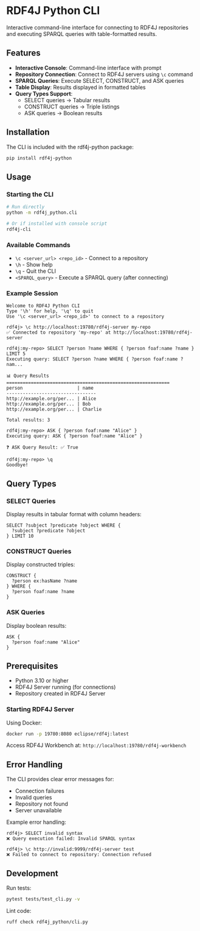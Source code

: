 # RDF4J Python CLI

Interactive command-line interface for connecting to RDF4J repositories and executing SPARQL queries with table-formatted results.

## Features

- **Interactive Console**: Command-line interface with prompt
- **Repository Connection**: Connect to RDF4J servers using `\c` command
- **SPARQL Queries**: Execute SELECT, CONSTRUCT, and ASK queries
- **Table Display**: Results displayed in formatted tables
- **Query Types Support**:
  - SELECT queries → Tabular results
  - CONSTRUCT queries → Triple listings
  - ASK queries → Boolean results

## Installation

The CLI is included with the rdf4j-python package:

```bash
pip install rdf4j-python
```

## Usage

### Starting the CLI

```bash
# Run directly
python -m rdf4j_python.cli

# Or if installed with console script
rdf4j-cli
```

### Available Commands

- `\c <server_url> <repo_id>` - Connect to a repository
- `\h` - Show help
- `\q` - Quit the CLI
- `<SPARQL_query>` - Execute a SPARQL query (after connecting)

### Example Session

```
Welcome to RDF4J Python CLI
Type '\h' for help, '\q' to quit
Use '\c <server_url> <repo_id>' to connect to a repository

rdf4j> \c http://localhost:19780/rdf4j-server my-repo
✅ Connected to repository 'my-repo' at http://localhost:19780/rdf4j-server

rdf4j:my-repo> SELECT ?person ?name WHERE { ?person foaf:name ?name } LIMIT 5
Executing query: SELECT ?person ?name WHERE { ?person foaf:name ?nam...

📊 Query Results
============================================================
person                    | name    
---------------------------------
http://example.org/per... | Alice   
http://example.org/per... | Bob     
http://example.org/per... | Charlie 

Total results: 3

rdf4j:my-repo> ASK { ?person foaf:name "Alice" }
Executing query: ASK { ?person foaf:name "Alice" }

❓ ASK Query Result: ✅ True

rdf4j:my-repo> \q
Goodbye!
```

## Query Types

### SELECT Queries
Display results in tabular format with column headers:

```sparql
SELECT ?subject ?predicate ?object WHERE {
  ?subject ?predicate ?object
} LIMIT 10
```

### CONSTRUCT Queries
Display constructed triples:

```sparql
CONSTRUCT {
  ?person ex:hasName ?name
} WHERE {
  ?person foaf:name ?name
}
```

### ASK Queries
Display boolean results:

```sparql
ASK {
  ?person foaf:name "Alice"
}
```

## Prerequisites

- Python 3.10 or higher
- RDF4J Server running (for connections)
- Repository created in RDF4J Server

### Starting RDF4J Server

Using Docker:
```bash
docker run -p 19780:8080 eclipse/rdf4j:latest
```

Access RDF4J Workbench at: `http://localhost:19780/rdf4j-workbench`

## Error Handling

The CLI provides clear error messages for:
- Connection failures
- Invalid queries
- Repository not found
- Server unavailable

Example error handling:
```
rdf4j> SELECT invalid syntax
❌ Query execution failed: Invalid SPARQL syntax

rdf4j> \c http://invalid:9999/rdf4j-server test
❌ Failed to connect to repository: Connection refused
```

## Development

Run tests:
```bash
pytest tests/test_cli.py -v
```

Lint code:
```bash
ruff check rdf4j_python/cli.py
```